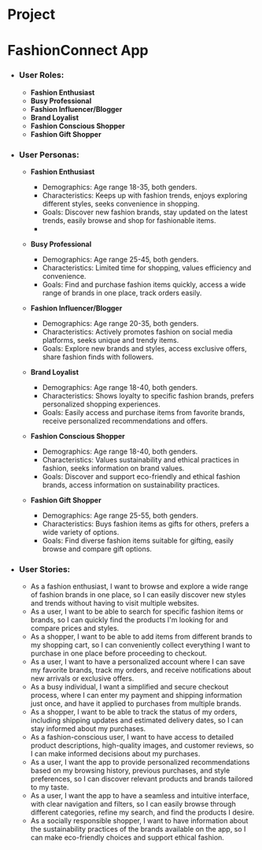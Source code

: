 # Project
# FashionConnect App

- ### User Roles:

    - <b>Fashion Enthusiast
    - Busy Professional
    - Fashion Influencer/Blogger
    - Brand Loyalist
    - Fashion Conscious Shopper
    - Fashion Gift Shopper</b>

-   ### User Personas:
    - <b>Fashion Enthusiast</b>

        - Demographics: Age range 18-35, both genders.
        - Characteristics: Keeps up with fashion trends, enjoys exploring different styles, seeks convenience in shopping.
        - Goals: Discover new fashion brands, stay updated on the latest trends, easily browse and shop for fashionable items.
        - 
    - <b> Busy Professional</b>
    
        - Demographics: Age range 25-45, both genders.
        - Characteristics: Limited time for shopping, values efficiency and convenience.
        - Goals: Find and purchase fashion items quickly, access a wide range of brands in one place, track orders easily.
          
    - <b>Fashion Influencer/Blogger</b>
    
        - Demographics: Age range 20-35, both genders.
        - Characteristics: Actively promotes fashion on social media platforms, seeks unique and trendy items.
        - Goals: Explore new brands and styles, access exclusive offers, share fashion finds with followers.

    - <b> Brand Loyalist</b>
    
        - Demographics: Age range 18-40, both genders.
        - Characteristics: Shows loyalty to specific fashion brands, prefers personalized shopping experiences.
        - Goals: Easily access and purchase items from favorite brands, receive personalized recommendations and offers.

    - <b> Fashion Conscious Shopper</b>
    
        - Demographics: Age range 18-40, both genders.
        - Characteristics: Values sustainability and ethical practices in fashion, seeks information on brand values.
        - Goals: Discover and support eco-friendly and ethical fashion brands, access information on sustainability practices.

    - <b>Fashion Gift Shopper</b>
    
        - Demographics: Age range 25-55, both genders.
        - Characteristics: Buys fashion items as gifts for others, prefers a wide variety of options.
        - Goals: Find diverse fashion items suitable for gifting, easily browse and compare gift options.
-   ### User Stories:

    - As a fashion enthusiast, I want to browse and explore a wide range of fashion brands in one place, so I can easily discover new styles and trends without having to visit multiple websites.
    - As a user, I want to be able to search for specific fashion items or brands, so I can quickly find the products I'm looking for and compare prices and styles.
    - As a shopper, I want to be able to add items from different brands to my shopping cart, so I can conveniently collect everything I want to purchase in one place before proceeding to checkout.
    - As a user, I want to have a personalized account where I can save my favorite brands, track my orders, and receive notifications about new arrivals or exclusive offers.
    - As a busy individual, I want a simplified and secure checkout process, where I can enter my payment and shipping information just once, and have it applied to purchases from multiple brands.
    - As a shopper, I want to be able to track the status of my orders, including shipping updates and estimated delivery dates, so I can stay informed about my purchases.
    - As a fashion-conscious user, I want to have access to detailed product descriptions, high-quality images, and customer reviews, so I can make informed decisions about my purchases.
    - As a user, I want the app to provide personalized recommendations based on my browsing history, previous purchases, and style preferences, so I can discover relevant products and brands tailored to my taste.
    - As a user, I want the app to have a seamless and intuitive interface, with clear navigation and filters, so I can easily browse through different categories, refine my search, and find the products I desire.
    - As a socially responsible shopper, I want to have information about the sustainability practices of the brands available on the app, so I can make eco-friendly choices and support ethical fashion.

